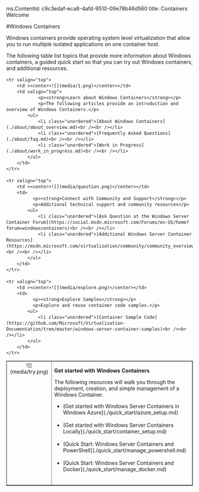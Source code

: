 ms.ContentId: c9c3edaf-eca8-4afd-9510-09e78b46d560
title: Containers Welcome

#Windows Containers

Windows containers provide operating system level virtualization that allow you to run multiple isolated applications on one container host.

The following table list topics that provide more information about Windows containers, a guided quick start so that you can try out Windows containers, and additional resources.

<table border="1" style="background-color:FFFFCC;border-collapse:collapse;border:1px solid FFCC00;color:000000;width:100%" cellpadding="15" cellspacing="3">
		<tr valign="top">
		<td ><center>![](media/try.png)</center></td>
		<td>		
              <p><strong>Get started with Windows Containers</strong></p>
              <p>The following resources will walk you through the deployment, creation, and simple management of a Windows Container.</p>
			<ul>
			  	<li class="unordered">[Get started with Windows Server Containers in Windows Azure](./quick_start/azure_setup.md)<br /><br /></li>
				<li class="unordered">[Get started with Windows Server Containers Locally](./quick_start/container_setup.md)<br /><br /></li>
                <li class="unordered">[Quick Start: Windows Server Containers and PowerShell](./quick_start/manage_powershell.md)<br /><br /></li>
				<li class="unordered">[Quick Start: Windows Server Containers and Docker](./quick_start/manage_docker.md)<br /><br /></li>		
			</ul>
		</td>
	</tr>
	
	<tr valign="top">
		<td ><center>![](media/1.png)</center></td>
		<td valign="top">		
              	<p><strong>Learn about Windows Containers</strong></p>
              	<p>The following articles provide an introduction and overview of Windows Containers.</p>
			<ul>
				<li class="unordered">[About Windows Containers](./about/about_overview.md)<br /><br /></li>
				<li class="unordered">[Frequently Asked Questions](./about/faq.md)<br /><br /></li>
				<li class="unordered">[Work in Progress](./about/work_in_progress.md)<br /><br /></li>
			</ul>	
		</td>
	</tr>

	<tr valign="top">
		<td ><center>![](media/question.png)</center></td>
		<td>		
              <p><strong>Connect with Community and Support</strong></p>
              <p>Additional technical support and community resources</p>
 			<ul>
				<li class="unordered">[Ask Question at the Windows Server Container Forum](https://social.msdn.microsoft.com/Forums/en-US/home?forum=windowscontainers)<br /><br /></li>
				<li class="unordered">[Additional Windows Server Container Resources](https://msdn.microsoft.com/virtualization/community/community_overview)<br /><br /></li>
			</ul>
		</td>
	</tr>	
	
	<tr valign="top">
		<td ><center>![](media/explore.png)</center></td>
		<td>		
              <p><strong>Explore Samples</strong></p>
              <p>Explore and reuse container code samples.</p>
			<ul>
				<li class="unordered">[Container Sample Code](https://github.com/Microsoft/Virtualization-Documentation/tree/master/windows-server-container-samples)<br /><br /></li>
			</ul>
		</td>
	</tr>
	
</table>
